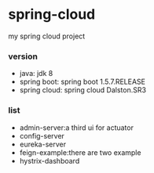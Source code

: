 # spring-cloud

my spring cloud project

### version 
- java: jdk 8
- spring boot: spring boot 1.5.7.RELEASE
- spring cloud: spring cloud Dalston.SR3

### list
- admin-server:a third ui for actuator
- config-server
- eureka-server
- feign-example:there are two example
- hystrix-dashboard

